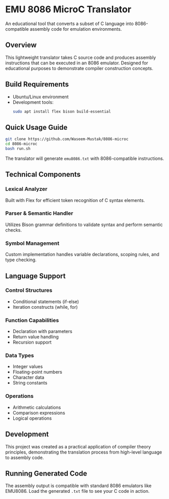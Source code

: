 # EMU 8086 MicroC Translator

An educational tool that converts a subset of C language into 8086-compatible assembly code for emulation environments.

## Overview

This lightweight translator takes C source code and produces assembly instructions that can be executed in an 8086 emulator. Designed for educational purposes to demonstrate compiler construction concepts.

## Build Requirements

- Ubuntu/Linux environment
- Development tools:
  ```bash
  sudo apt install flex bison build-essential
  ```

## Quick Usage Guide

```bash
git clone https://github.com/Waseem-Mustak/8086-microc
cd 8086-microc
bash run.sh
```

The translator will generate `emu8086.txt` with 8086-compatible instructions.

## Technical Components

### Lexical Analyzer
Built with Flex for efficient token recognition of C syntax elements.

### Parser & Semantic Handler
Utilizes Bison grammar definitions to validate syntax and perform semantic checks.

### Symbol Management
Custom implementation handles variable declarations, scoping rules, and type checking.


## Language Support

### Control Structures
- Conditional statements (if-else)
- Iteration constructs (while, for)

### Function Capabilities
- Declaration with parameters
- Return value handling
- Recursion support

### Data Types
- Integer values
- Floating-point numbers
- Character data
- String constants

### Operations
- Arithmetic calculations
- Comparison expressions
- Logical operations

## Development

This project was created as a practical application of compiler theory principles, demonstrating the translation process from high-level language to assembly code.

## Running Generated Code

The assembly output is compatible with standard 8086 emulators like EMU8086. Load the generated `.txt` file to see your C code in action.
